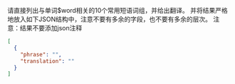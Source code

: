 请直接列出与单词$word相关的10个常用短语词组，并给出翻译。
并将结果严格地放入如下JSON结构中，注意不要有多余的字段，也不要有多余的层次。
注意：结果不要添加json注释

```json
[
  {
    "phrase": "",
    "translation": ""
  }
]
```